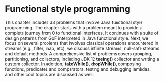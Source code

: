 # Functional style programming
This chapter includes 33 problems that involve Java functional style programming. The chapter starts with a problem meant to provide a 
complete journey from 0 to functional interfaces. It continues with a suite of design patterns from GoF interpreted in Java functional 
style. Next, we focus on several problems that involves classical operations encountered in streams (e.g., filter, map, etc), we discuss 
infinite streams, null-safe streams and default methods. A comprehensive list of problems covers grouping, partitioning, and collectors, 
including JDK 12 **teeing()** collector and writing a custom collector. In addition, **takeWhile()**, **dropWhile()**, composing functions, predicates 
and comparators, testing and debugging lambdas, and other cool topics are discussed as well.
